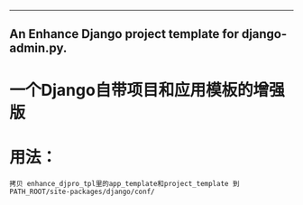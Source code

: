 ---------
An Enhance Django project template for django-admin.py.
---------

一个Django自带项目和应用模板的增强版
==================================

# 用法：
    拷贝 enhance_djpro_tpl里的app_template和project_template 到 PATH_ROOT/site-packages/django/conf/